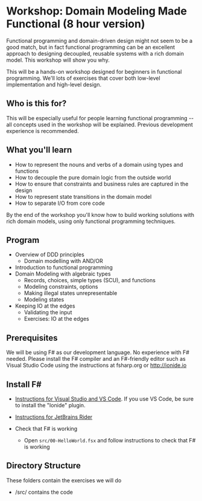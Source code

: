 # Workshop: Domain Modeling Made Functional (8 hour version)

Functional programming and domain-driven design might not seem to be a good match,
but in fact functional programming can be an excellent approach to designing decoupled,
reusable systems with a rich domain model. This workshop will show you why.

This will be a hands-on workshop designed for beginners in functional programming.
We'll lots of exercises that cover both low-level implementation and high-level design.


## Who is this for?

This will be especially useful for people learning functional programming -- all concepts used in the workshop will be explained. Previous development experience is recommended.

## What you'll learn

* How to represent the nouns and verbs of a domain using types and functions
* How to decouple the pure domain logic from the outside world
* How to ensure that constraints and business rules are captured in the design
* How to represent state transitions in the domain model
* How to separate I/O from core code

By the end of the workshop you'll know how to build working solutions
with rich domain models, using only functional programming techniques.

## Program

* Overview of DDD principles
  * Domain modelling with AND/OR
* Introduction to functional programming
* Domain Modeling with algebraic types
  * Records, choices, simple types (SCU), and functions
  * Modeling constraints, options
  * Making illegal states unrepresentable
  * Modeling states
* Keeping IO at the edges
  * Validating the input
  * Exercises: IO at the edges

## Prerequisites

We will be using F# as our development language. No experience with F# needed.
Please install the F# compiler and an F#-friendly editor such as Visual Studio Code using the instructions at fsharp.org or http://ionide.io

## Install F#

* [Instructions for Visual Studio and VS Code](https://docs.microsoft.com/en-us/dotnet/fsharp/get-started/install-fsharp).
  If you use VS Code, be sure to install the "Ionide" plugin.
* [Instructions for JetBrains Rider](https://www.jetbrains.com/help/rider/F_Sharp.html)


* Check that F# is working
  * Open `src/00-HelloWorld.fsx` and follow instructions to check that F# is working

## Directory Structure

These folders contain the exercises we will do

* /src/ contains the code

